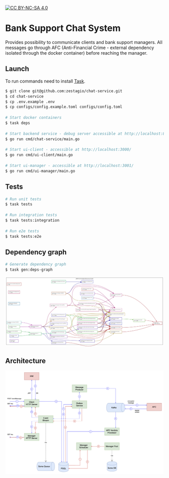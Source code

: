 [![CC BY-NC-SA 4.0][cc-by-nc-sa-shield]][cc-by-nc-sa]

[cc-by-nc-sa]: http://creativecommons.org/licenses/by-nc-sa/4.0/
[cc-by-nc-sa-shield]: https://img.shields.io/badge/License-CC%20BY--NC--SA%204.0-lightgrey.svg

# Bank Support Chat System

Provides possibility to communicate clients and bank support managers. All messages go through AFC
(Anti-Financial Crime - external dependency isolated through the docker container) before reaching the manager.

## Launch
To run commands need to install [Task](https://taskfile.dev/).

```bash
$ git clone git@github.com:zestagio/chat-service.git
$ cd chat-service
$ cp .env.example .env
$ cp configs/config.example.toml configs/config.toml

# Start docker containers
$ task deps

# Start backend service - debug server accessible at http://localhost:8079/
$ go run cmd/chat-service/main.go

# Start ui-client - accessible at http://localhost:3000/
$ go run cmd/ui-client/main.go

# Start ui-manager - accessible at http://localhost:3001/
$ go run cmd/ui-manager/main.go
```
## Tests
```bash
# Run unit tests
$ task tests

# Run integration tests
$ task tests:integration

# Run e2e tests
$ task tests:e2e
```

## Dependency graph
```bash
# Generate dependency graph
$ task gen:deps-graph
```
<img alt="Dependency graph" src="docs/dependency-graph.png">

## Architecture
<img alt="Architecture" src="docs/architecture.png">
